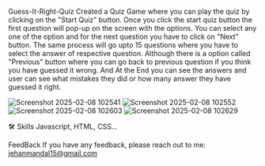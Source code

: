 Guess-It-Right-Quiz
Created a Quiz Game where you can play the quiz by clicking on the "Start Quiz" button. Once you click the start quiz button the first question will pop-up on the screen with the options. You can select any one of the option and for the next question you have to click on "Next" button. The same process will go upto 15 questions where you have to select the answer of respective question. Although there is a option called "Previous" button where you can go back to previous question if you think you have guessed it wrong. And At the End you can see the answers and user can see what mistakes they did or how many answer they have guessed it right.

![Screenshot 2025-02-08 102541](https://github.com/user-attachments/assets/bd45b4a6-1253-4b40-b563-b0a340dc92f0)
![Screenshot 2025-02-08 102552](https://github.com/user-attachments/assets/6d680960-9fc0-4a61-8c28-3b88199b98ed)
![Screenshot 2025-02-08 102603](https://github.com/user-attachments/assets/252e1449-b371-403d-a572-462305d0401f)
![Screenshot 2025-02-08 102629](https://github.com/user-attachments/assets/a5f5a58b-553c-4080-991f-1142f277916f)



🛠 Skills
Javascript, HTML, CSS...

FeedBack
If you have any feedback, please reach out to me: jehanmandal15@gmail.com
